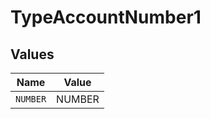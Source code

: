 # TypeAccountNumber1


## Values

| Name     | Value    |
| -------- | -------- |
| `NUMBER` | NUMBER   |